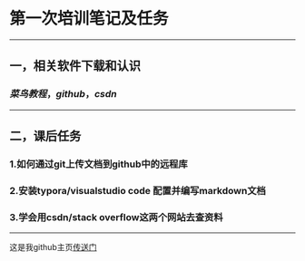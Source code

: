 # 第一次培训笔记及任务
***
## 一，相关软件下载和认识  
### *菜鸟教程*，*github*，*csdn*
***
## 二，课后任务
### 1.如何通过git上传文档到github中的远程库
### 2.安装typora/visualstudio code 配置并编写markdown文档
### 3.学会用csdn/stack overflow这两个网站去查资料
***
这是我github主页[传送门](https://github.com/flyfish0428)